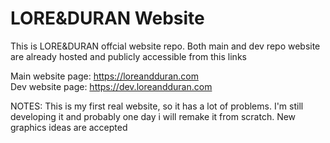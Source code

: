 # LORE&DURAN Website
This is LORE&DURAN offcial website repo.
Both main and dev repo website are already hosted and publicly accessible from this links

Main website page: https://loreandduran.com \
Dev website page: https://dev.loreandduran.com

NOTES: This is my first real website, so it has a lot of problems. I'm still developing it and probably one day i will remake it from scratch. New graphics ideas are accepted

